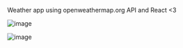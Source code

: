 Weather app using openweathermap.org API and React <3 

![image](https://github.com/zxck1tten/weather-app/assets/116770408/b508dca6-3d3d-4cb0-bafd-ac6e23cd0004)

![image](https://github.com/zxck1tten/weather-app/assets/116770408/d6a173df-d1f3-45e2-8671-43c12d5d8e85)
